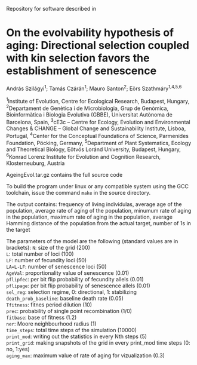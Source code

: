 Repository for software described in

# On the evolvability hypothesis of aging: Directional selection coupled with kin selection favors the establishment of senescence

András Szilágyi<sup>1</sup>; Tamás Czárán<sup>1</sup>; Mauro Santon<sup>2</sup>; Eörs Szathmáry<sup>1,4,5,6</sup>

<sup>1</sup>Institute of Evolution, Centre for Ecological Research, Budapest, Hungary,
<sup>2</sup>Departament de Genètica i de Microbiologia, Grup de Genòmica, Bioinformàtica i Biologia Evolutiva (GBBE), Universitat Autònoma de Barcelona, Spain,
<sup>3</sup>cE3c – Centre for Ecology, Evolution and Environmental Changes & CHANGE – Global Change and Sustainability Institute, Lisboa, Portugal,
<sup>4</sup>Center for the Conceptual Foundations of Science, Parmenides Foundation, Pöcking, Germany,
<sup>5</sup>Department of Plant Systematics, Ecology and Theoretical Biology, Eötvös Loránd University, Budapest, Hungary,
<sup>6</sup>Konrad Lorenz Institute for Evolution and Cognition Research, Klosterneuburg, Austria

AgeingEvol.tar.gz contains the full source code

To build the program under linux or any compatible system using the GCC toolchain, issue the command `make` in the source directory.

The output contains: frequency of living individulas, average age of the population, average rate of aging of the population, minumum rate of aging in the population, maximum rate of aging in the population, average Hamming distance of the population from the actual target, number of 1s in the target

The parameters of the model are the following (standard values are in brackets):
`N`: size of the  grid (200)  
`L`: total number of loci (100)  
`LF`: number of fecundity loci (50)  
`LA=L-LF`: number of senescence loci (50)  
`AgeVal`: proportionality value of senescence (0.01)  
`pflipfec`: per bit flip probability of fecundity allels (0.01)  
`pflipage`: per bit flip probability of senescence allels (0.01)  
`sel_reg`: selection regime, 0: directional, 1: stabilizing  
`death_prob_baseline`: baseline death rate (0.05)  
`Tfitness`: fitnes period dilution (10)  
`prec`: probability of single point recombination (1/0)  
`fitbase`: base of fitness (1.2)  
`ner`: Moore neighbourhood radius (1)  
`time_steps`: total time steps of the simulation (10000)  
`print_mod`: writing out the statistics in every Nth steps (5)  
`print_grid`: making snapshots of the grid in every print_mod time steps (0: no, 1:yes)  
`aging_max`: maximum value of rate of aging for vizualization (0.3)  
